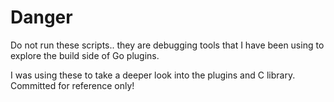 # Danger

Do not run these scripts.. they are debugging tools that I have been using to explore the build side of Go plugins.

I was using these to take a deeper look into the plugins and C library. Committed for reference only!
